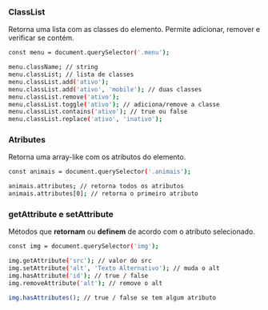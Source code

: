 ### ClassList

Retorna uma lista com as classes do elemento. Permite adicionar, remover e verificar se contém.

```bash
const menu = document.querySelector('.menu');

menu.className; // string
menu.classList; // lista de classes
menu.classList.add('ativo');
menu.classList.add('ativo', 'mobile'); // duas classes
menu.classList.remove('ativo');
menu.classList.toggle('ativo'); // adiciona/remove a classe
menu.classList.contains('ativo'); // true ou false
menu.classList.replace('ativo', 'inativo');

```

### Atributes

Retorna uma array-like com os atributos do elemento.

```bash
const animais = document.querySelector('.animais');

animais.attributes; // retorna todos os atributos
animais.attributes[0]; // retorna o primeiro atributo

```

### getAttribute e setAttribute

Métodos que **retornam** ou **definem** de acordo com o atributo selecionado.

```bash
const img = document.querySelector('img');

img.getAttribute('src'); // valor do src
img.setAttribute('alt', 'Texto Alternativo'); // muda o alt
img.hasAttribute('id'); // true / false
img.removeAttribute('alt'); // remove o alt

img.hasAttributes(); // true / false se tem algum atributo

```